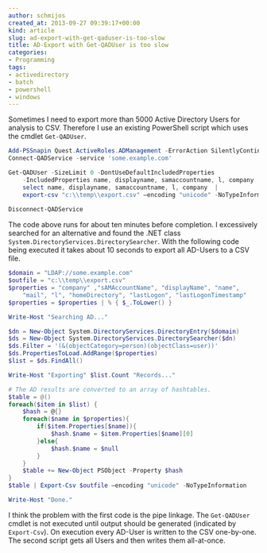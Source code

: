 ```yaml
---
author: schmijos
created_at: 2013-09-27 09:39:17+00:00
kind: article
slug: ad-export-with-get-qaduser-is-too-slow
title: AD-Export with Get-QADUser is too slow
categories:
- Programming
tags:
- activedirectory
- batch
- powershell
- windows
---
```


Sometimes I need to export more than 5000 Active Directory Users for analysis to CSV. Therefore I use an existing PowerShell script which uses the cmdlet `Get-QADUser`.

```powershell
Add-PSSnapin Quest.ActiveRoles.ADManagement -ErrorAction SilentlyContinue
Connect-QADService -service 'some.example.com' 

Get-QADUser -SizeLimit 0 -DontUseDefaultIncludedProperties 
	-IncludedProperties name, displayname, samaccountname, l, company |
	select name, displayname, samaccountname, l, company  |
	export-csv "c:\\temp\\export.csv" –encoding "unicode" -NoTypeInformation
	
Disconnect-QADService
```

The code above runs for about ten minutes before completion. I excessively searched for an alternative and found the .NET class `System.DirectoryServices.DirectorySearcher`. With the following code being executed it takes about 10 seconds to export all AD-Users to a CSV file.

```powershell
$domain = "LDAP://some.example.com"
$outfile = "c:\\temp\\export.csv"
$properties = "company" ,"sAMAccountName", "displayName", "name", 
	"mail", "l", "homeDirectory", "lastLogon", "lastLogonTimestamp"
$properties = $properties | % { $_.ToLower() }

Write-Host "Searching AD..."

$dn = New-Object System.DirectoryServices.DirectoryEntry($domain)
$ds = New-Object System.DirectoryServices.DirectorySearcher($dn)
$ds.Filter = '(&(objectCategory=person)(objectClass=user))'
$ds.PropertiesToLoad.AddRange($properties)
$list = $ds.FindAll()

Write-Host "Exporting" $list.Count "Records..."

# The AD results are converted to an array of hashtables.
$table = @()
foreach($item in $list) {
    $hash = @{}
    foreach($name in $properties){
        if($item.Properties[$name]){
            $hash.$name = $item.Properties[$name][0]
        }else{
            $hash.$name = $null
        }
    }
    $table += New-Object PSObject -Property $hash
}
$table | Export-Csv $outfile –encoding "unicode" -NoTypeInformation

Write-Host "Done."
```

I think the problem with the first code is the pipe linkage. The `Get-QADUser` cmdlet is not executed until output should be generated (indicated by `Export-Csv`). On execution every AD-User is written to the CSV one-by-one. The second script gets all Users and then writes them all-at-once.
